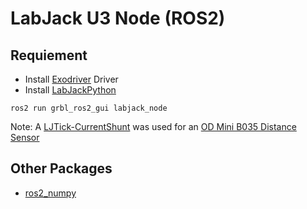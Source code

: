 # LabJack U3 Node (ROS2)

## Requiement
* Install [Exodriver](https://labjack.com/support/software/installers/exodriver) Driver
* Install [LabJackPython](https://labjack.com/support/software/examples/ud/labjackpython)

```
ros2 run grbl_ros2_gui labjack_node
```

Note: A [LJTick-CurrentShunt](https://labjack.com/support/datasheets/accessories/ljtick-currentshunt) was used for an [OD Mini B035 Distance Sensor](https://www.sick.com/us/en/distance-sensors/displacement-measurement-sensors/od-mini/od1-b035c15i25/p/p326947)

## Other Packages
* [ros2_numpy](https://github.com/liushuya7/ros2_numpy)